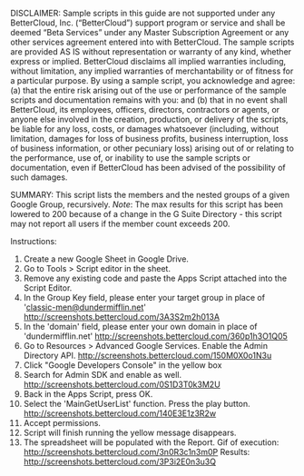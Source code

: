 DISCLAIMER: Sample scripts in this guide are not supported under any BetterCloud, Inc. (“BetterCloud”) support program or service and shall be deemed “Beta Services” under any Master Subscription Agreement or any other services agreement entered into with BetterCloud. The sample scripts are provided AS IS without representation or warranty of any kind, whether express or implied. BetterCloud disclaims all implied warranties including, without limitation, any implied warranties of merchantability or of fitness for a particular purpose. By using a sample script, you acknowledge and agree: (a) that the entire risk arising out of the use or performance of the sample scripts and documentation remains with you: and (b) that in no event shall BetterCloud, its employees, officers, directors, contractors or agents, or anyone else involved in the creation, production, or delivery of the scripts, be liable for any loss, costs, or damages whatsoever (including, without limitation, damages for loss of business profits, business interruption, loss of business information, or other pecuniary loss) arising out of or relating to the performance, use of, or inability to use the sample scripts or documentation, even if BetterCloud has been advised of the possibility of such damages.

SUMMARY: This script lists the members and the nested groups of a given Google Group, recursively. 
*Note*: The max results for this script has been lowered to 200 because of a change in the G Suite Directory - this script may not report all users if the member count exceeds 200.

Instructions:

1. Create a new Google Sheet in Google Drive.
2. Go to Tools > Script editor in the sheet.
3. Remove any existing code and paste the Apps Script attached into the Script Editor.
4. In the Group Key field, please enter your target group in place of 'classic-men@dundermifflin.net' 
http://screenshots.bettercloud.com/3A3S2m2h013A
5. In the 'domain' field, please enter your own domain in place of 'dundermifflin.net' http://screenshots.bettercloud.com/360p1h3O1Q05
6. Go to Resources > Advanced Google Services. Enable the Admin Directory API. http://screenshots.bettercloud.com/150M0X0o1N3u
7. Click "Google Developers Console" in the yellow box
8. Search for Admin SDK and enable as well. http://screenshots.bettercloud.com/0S1D3T0k3M2U
9. Back in the Apps Script, press OK.
11. Select the 'MainGetUserList' function. Press the play button. http://screenshots.bettercloud.com/140E3E1z3R2w
12. Accept permissions.
13. Script will finish running the yellow message disappears.
13. The spreadsheet will be populated with the Report. 
Gif of execution: http://screenshots.bettercloud.com/3n0R3c1n3m0P
Results: http://screenshots.bettercloud.com/3P3i2E0n3u3Q

